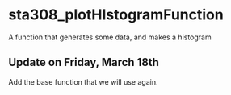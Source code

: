 # sta308_plotHIstogramFunction

A function that generates some data, and makes a histogram

## Update on Friday, March 18th

Add the base function that we will use again.